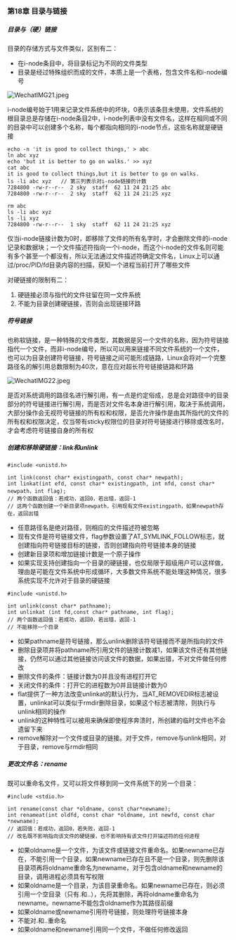 ### 第18章 目录与链接

##### 目录与（硬）链接

目录的存储方式与文件类似，区别有二：

* 在i-node条目中，将目录标记为不同的文件类型
* 目录是经过特殊组织而成的文件，本质上是一个表格，包含文件名和i-node编号

![WechatIMG21.jpeg](https://i.loli.net/2019/11/24/giA4Xk1nSDKUEax.jpg)

i-node编号始于1用来记录文件系统中的坏块，0表示该条目未使用，文件系统的根目录总是存储在i-node条目2中，i-node列表中没有文件名，这样在相同或不同的目录中可以创建多个名称，每个都指向相同的i-node节点，这些名称就是硬链接

```
echo -n 'it is good to collect things,' > abc
ln abc xyz
echo 'but it is better to go on walks.' >> xyz
cat abc
it is good to collect things,but it is better to go on walks.
ls -li abc xyz   // 第三列表示对i-node链接的计数
7284800 -rw-r--r--  2 sky  staff  62 11 24 21:25 abc
7284800 -rw-r--r--  2 sky  staff  62 11 24 21:25 xyz
```

```
rm abc
ls -li abc xyz
ls -li xyz
7284800 -rw-r--r--  1 sky  staff  62 11 24 21:25 xyz
```

仅当i-node链接计数为0时，即移除了文件的所有名字时，才会删除文件的i-node记录和数据块；一个文件描述符指向一个i-node，而这个i-node的文件名则可能有多个甚至一个都没有，所以无法通过文件描述符确定文件名，Linux上可以通过/proc/PID/fd目录内容的扫描，获知一个进程当前打开了哪些文件

对硬链接的限制有二：

1. 硬链接必须与指代的文件驻留在同一文件系统
2. 不能为目录创建硬链接，否则会出现链接环路

##### 符号链接

也称软链接，是一种特殊的文件类型，其数据是另一个文件的名称，因为符号链接指代一个文件，而非i-node编号，所以可以用来链接不同文件系统的一个文件，也可以为目录创建符号链接，符号链接之间可能形成链路，Linux会将对一个完整路径名的解引用总数限制为40次，意在应对超长符号链接链路和环路

![WechatIMG22.jpeg](https://i.loli.net/2019/11/24/jBuU7qh5bpwft4m.jpg)

是否对系统调用的路径名进行解引用，有一点是约定俗成，总是会对路径中的目录部分的符号链接进行解引用，而是否对文件名本身进行解引用，取决于系统调用，大部分操作会无视符号链接的所有权和权限，是否允许操作是由其所指代的文件的所有权和权限决定，仅当带有sticky权限位的目录对符号链接进行移除或改名时，才会考虑符号链接自身的所有权

##### 创建和移除硬链接：link和unlink

```
#include <unistd.h>

int link(const char* existingpath, const char* newpath);
int linkat(int efd, const char* existingpath, int nfd, const char* newpath，int flag);
// 两个函数返回值：若成功，返回0，若出错，返回-1
// 这两个函数创建一个新目录项newpath，引用现有文件existingpath，如果newpath存在，返回出错
```

- 任意路径名是绝对路径，则相应的文件描述符被忽略
- 现有文件是符号链接文件，flag参数设置了AT_SYMLINK_FOLLOW标志，就创建指向符号链接目标的链接，否则创建指向符号链接本身的链接
- 创建新目录项和增加链接计数是一个原子操作
- 如果实现支持创建指向一个目录的硬链接，也仅局限于超级用户可以这样做，理由是可能在文件系统中形成循环，大多数文件系统不能处理这种情况，很多系统实现不允许对于目录的硬链接

```
#include <unistd.h>

int unlink(const char* pathname);
int unlinkat (int fd,const char* pathname, int flag);
// 两个函数返回值：若成功，返回0，若出错，返回-1
// 不能移除一个目录
```

- 如果pathname是符号链接，那么unlink删除该符号链接而不是所指向的文件
- 删除目录项并将pathname所引用文件的链接计数减1，如果该文件还有其他链接，仍然可以通过其他链接访问该文件的数据，如果出错，不对文件做任何修改
- 删除文件的条件：链接计数为0并且没有进程打开它
- 关闭文件的条件：打开它的进程数为0并且链接计数为0
- flat提供了一种方法改变unlinkat的默认行为，当AT_REMOVEDIR标志被设置，unlinkat可以类似于rmdir删除目录，如果这个标志被清除，则执行与unlink相同的操作
- unlink的这种特性可以被用来确保即使程序奔溃时，所创建的临时文件也不会遗留下来
- remove解除对一个文件或目录的链接。对于文件，remove与unlink相同，对于目录，remove与rmdir相同

##### 更改文件名：rename

既可以重命名文件，又可以将文件移到同一文件系统下的另一个目录：

```
#include <stdio.h>

int rename(const char *oldname, const char*newname);
int renameat(int oldfd, const char *oldname, int newfd, const char *newname);
// 返回值：若成功，返回0，若失败，返回-1
// 改名既不影响指向该文件的硬链接，也不影响持有该文件打开描述符的任何进程
```

- 如果oldname是一个文件，为该文件或链接文件重命名。如果newname已存在，不能引用一个目录，如果newname已存在且不是一个目录，则先删除该目录项再将oldname重命名为newname，对于包含oldname和newname的目录，调用进程必须具有写权限
- 如果oldname是一个目录，为该目录重命名。如果newname已存在，则必须引用一个空目录（只有.和..），先将其删除，再将oldname重命名为newname。newname不能包含oldname作为其路径前缀
- 如果oldname或newname引用符号链接，则处理符号链接本身
- 不能对.和..重命名
- 如果oldname和newname引用同一个文件，不做任何修改返回

